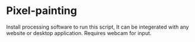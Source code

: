 # Pixel-painting
Install processing software to run this script, It can be integerated with any website or desktop application. Requires webcam for input.
